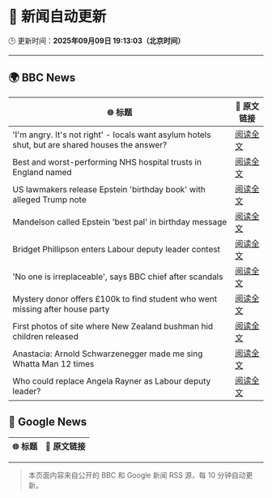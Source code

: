# 🧠 新闻自动更新

🕒 更新时间：**2025年09月09日 19:13:03（北京时间）**

---

## 🌍 BBC News

| 🌐 标题 | 🔗 原文链接 |
|--------|-------------|
| 'I'm angry. It's not right' - locals want asylum hotels shut, but are shared houses the answer? | [阅读全文](https://www.bbc.com/news/articles/c07vn1y2jz2o?at_medium=RSS&at_campaign=rss) |
| Best and worst-performing NHS hospital trusts in England named | [阅读全文](https://www.bbc.com/news/articles/cq8eqxlypv7o?at_medium=RSS&at_campaign=rss) |
| US lawmakers release Epstein 'birthday book' with alleged Trump note | [阅读全文](https://www.bbc.com/news/articles/cvgqnn4ngvdo?at_medium=RSS&at_campaign=rss) |
| Mandelson called Epstein 'best pal' in birthday message | [阅读全文](https://www.bbc.com/news/articles/cwy9dwe50leo?at_medium=RSS&at_campaign=rss) |
| Bridget Phillipson enters Labour deputy leader contest | [阅读全文](https://www.bbc.com/news/articles/c3rvqv9yg4eo?at_medium=RSS&at_campaign=rss) |
| 'No one is irreplaceable', says BBC chief after scandals | [阅读全文](https://www.bbc.com/news/articles/cj07r78gg32o?at_medium=RSS&at_campaign=rss) |
| Mystery donor offers £100k to find student who went missing after house party | [阅读全文](https://www.bbc.com/news/articles/c04qpd7y9k0o?at_medium=RSS&at_campaign=rss) |
| First photos of site where New Zealand bushman hid children released | [阅读全文](https://www.bbc.com/news/articles/cj4y9ev2rw4o?at_medium=RSS&at_campaign=rss) |
| Anastacia: Arnold Schwarzenegger made me sing Whatta Man 12 times | [阅读全文](https://www.bbc.com/news/articles/cm2zmd2rmnko?at_medium=RSS&at_campaign=rss) |
| Who could replace Angela Rayner as Labour deputy leader? | [阅读全文](https://www.bbc.com/news/articles/c8jm9lk19v3o?at_medium=RSS&at_campaign=rss) |

## 📰 Google News

| 🌐 标题 | 🔗 原文链接 |
|--------|-------------|

---
> 本页面内容来自公开的 BBC 和 Google 新闻 RSS 源，每 10 分钟自动更新。